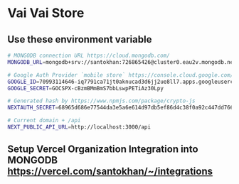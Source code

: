 # Vai Vai Store

## Use these environment variable

```bash
# MONGODB connection URL https://cloud.mongodb.com/
MONGODB_URL=mongodb+srv://santokhan:726865426@cluster0.eau2v.mongodb.net/mobile-store?retryWrites=true&w=majority

# Google Auth Provider `mobile store` https://console.cloud.google.com/apis/credentials/oauthclient/
GOOGLE_ID=70993114646-iq7791ca71jt0aknucad3d6jj2ue8ll7.apps.googleusercontent.com
GOOGLE_SECRET=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

# Generated hash by https://www.npmjs.com/package/crypto-js
NEXTAUTH_SECRET=68965d686e77544da3e5a6e614d97db5ef86d4c38f0a92c447dd766d33d087b5

# Current domain + /api
NEXT_PUBLIC_API_URL=http://localhost:3000/api
```

## Setup Vercel Organization Integration into MONGODB https://vercel.com/santokhan/~/integrations
